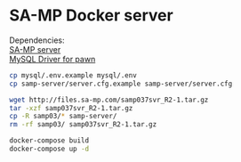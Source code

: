 # SA-MP Docker server

Dependencies: \
[SA-MP server](https://sa-mp.com "Official SA-MP site") \
[MySQL Driver for pawn](https://github.com/pBlueG/SA-MP-MySQL "Original author repository")

```bash
cp mysql/.env.example mysql/.env
cp samp-server/server.cfg.example samp-server/server.cfg

wget http://files.sa-mp.com/samp037svr_R2-1.tar.gz
tar -xzf samp037svr_R2-1.tar.gz
cp -R samp03/* samp-server/
rm -rf samp03/ samp037svr_R2-1.tar.gz

docker-compose build
docker-compose up -d
```
